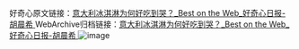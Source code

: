 好奇心原文链接：[意大利冰淇淋为何好吃到哭？_Best on the Web_好奇心日报-胡晨希 ](https://www.qdaily.com/articles/10905.html)
WebArchive归档链接：[意大利冰淇淋为何好吃到哭？_Best on the Web_好奇心日报-胡晨希 ](http://web.archive.org/web/20190623163333/https://www.qdaily.com/articles/10905.html)
![image](http://ww3.sinaimg.cn/large/007d5XDply1g3wceoj4cpj30u02btwtr)